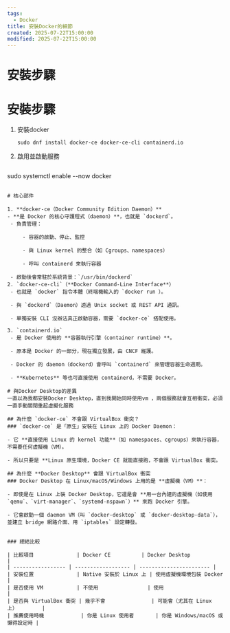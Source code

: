 ```yaml
---
tags:
  - Docker
title: 安裝Docker的細節
created: 2025-07-22T15:00:00
modified: 2025-07-22T15:00:00
---
```

# 安裝步驟
# 安裝步驟

1. 安裝docker
	```shell
   sudo dnf install docker-ce docker-ce-cli containerd.io
   ```
	
2. 啟用並啟動服務
	```shell
  sudo systemctl enable --now docker
   ```

# 核心部件

1. **docker-ce（Docker Community Edition Daemon）**
   - **是 Docker 的核心守護程式（daemon）**，也就是 `dockerd`。
	- 負責管理：
    
	    - 容器的啟動、停止、監控
	        
	    - 與 Linux kernel 的整合（如 Cgroups、namespaces）
	        
	    - 呼叫 containerd 來執行容器
        
	- 啟動後會常駐於系統背景：`/usr/bin/dockerd`
2. `docker-ce-cli`（**Docker Command-Line Interface**）
	- 也就是 `docker` 指令本體（終端機輸入的 `docker run ）。
    
	- 與 `dockerd`（Daemon）透過 Unix socket 或 REST API 通訊。
    
	- 單獨安裝 CLI 沒辦法真正啟動容器，需要 `docker-ce` 搭配使用。

3. `containerd.io`
	- 是 Docker 使用的 **容器執行引擎（container runtime）**。
	    
	- 原本是 Docker 的一部分，現在獨立發展，由 CNCF 維護。
	    
	- Docker 的 daemon（dockerd）會呼叫 `containerd` 來管理容器生命週期。
	    
	- **Kubernetes** 等也可直接使用 containerd，不需要 Docker。

# 與Docker Desktop的差異
一直以為我都安裝Docker Desktop，直到我開始同時使用vm ，兩個服務就會互相衝突，必須一直手動關閉重起虛擬化服務

## 為什麼 `docker-ce` 不會跟 VirtualBox 衝突？
### `docker-ce` 是「原生」安裝在 Linux 上的 Docker Daemon：

- 它 **直接使用 Linux 的 kernel 功能**（如 namespaces、cgroups）來執行容器，不需要任何虛擬機（VM）。
    
- 所以只要是 **Linux 原生環境，Docker CE 就能直接跑，不會跟 VirtualBox 衝突。

## 為什麼 **Docker Desktop** 會跟 VirtualBox 衝突
### Docker Desktop 在 Linux/macOS/Windows 上用的是 **虛擬機（VM）**：

- 即使是在 Linux 上裝 Docker Desktop，它還是會 **用一台內建的虛擬機（如使用 `qemu`、`virt-manager`、`systemd-nspawn`）** 來跑 Docker 引擎。
    
- 它會啟動一個 daemon VM（叫 `docker-desktop` 或 `docker-desktop-data`），並建立 bridge 網路介面、用 `iptables` 設定轉發。


### 總結比較

| 比較項目              | Docker CE          | Docker Desktop          |
| ----------------- | ------------------ | ----------------------- |
| 安裝位置              | Native 安裝於 Linux 上 | 使用虛擬機環境包裝 Docker        |
| 是否使用 VM           | 不使用                | 使用                      |
| 是否與 VirtualBox 衝突 | 幾乎不會               | 可能會（尤其在 Linux 上）        |
| 推薦使用時機            | 你是 Linux 使用者       | 你是 Windows/macOS 或懶得設定時 |